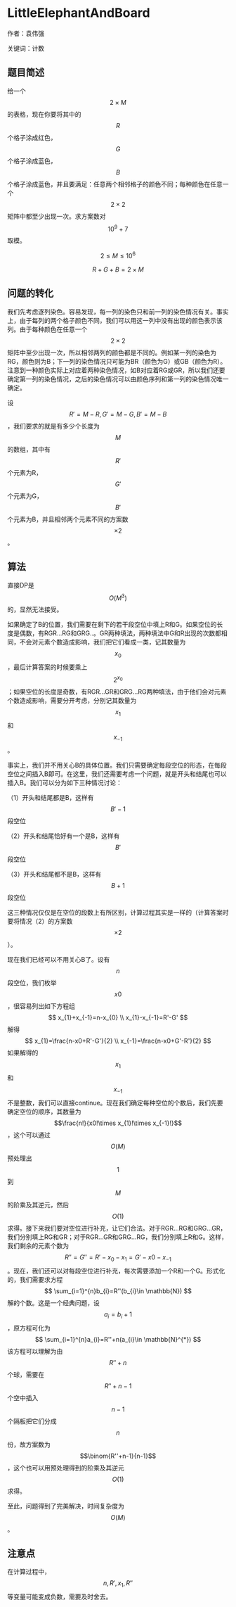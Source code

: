 # LittleElephantAndBoard

作者：袁伟强

关键词：计数

## 题目简述

给一个$$2\times M$$的表格，现在你要将其中的$$R$$个格子涂成红色，$$G$$个格子涂成蓝色，$$B$$个格子涂成蓝色，并且要满足：任意两个相邻格子的颜色不同；每种颜色在任意一个$$2\times 2$$矩阵中都至少出现一次。求方案数对$$10^{9}+7$$取模。

$$2\leq M \leq 10^{6}$$

$$R+G+B=2\times M$$

## 问题的转化

我们先考虑逐列染色。容易发现，每一列的染色只和前一列的染色情况有关。事实上，由于每列的两个格子颜色不同，我们可以用这一列中没有出现的颜色表示该列。由于每种颜色在任意一个$$2\times 2​$$矩阵中至少出现一次，所以相邻两列的颜色都是不同的。例如某一列的染色为RG，颜色则为B；下一列的染色情况只可能为BR（颜色为G）或GB（颜色为R）。注意到一种颜色实际上对应着两种染色情况，如B对应着RG或GR，所以我们还要确定第一列的染色情况，之后的染色情况可以由颜色序列和第一列的染色情况唯一确定。

设$$R'=M-R,G'=M-G,B'=M-B$$，我们要求的就是有多少个长度为$$M$$的数组，其中有$$R'$$个元素为R，$$G'$$个元素为G，$$B'$$个元素为B，并且相邻两个元素不同的方案数$$\times 2$$。

## 算法

直接DP是$$O(M^3)$$的，显然无法接受。

如果确定了B的位置，我们需要在剩下的若干段空位中填上R和G。如果空位的长度是偶数，有RGR...RG和GRG..。GR两种填法，两种填法中G和R出现的次数都相同，不会对元素个数造成影响，我们把它们看成一类，记其数量为$$x_{0}$$，最后计算答案的时候要乘上$$2^{x_{0}}$$；如果空位的长度是奇数，有RGR...GR和GRG...RG两种填法，由于他们会对元素个数造成影响，需要分开考虑，分别记其数量为$$x_{1}$$和$$x_{-1}$$。

事实上，我们并不用关心B的具体位置。我们只需要确定每段空位的形态，在每段空位之间插入B即可。在这里，我们还需要考虑一个问题，就是开头和结尾也可以插入B。我们可以分为如下三种情况讨论：

（1）开头和结尾都是B，这样有$$B'-1$$段空位

（2）开头和结尾恰好有一个是B，这样有$$B'$$段空位

（3）开头和结尾都不是B，这样有$$B+1$$段空位

这三种情况仅仅是在空位的段数上有所区别，计算过程其实是一样的（计算答案时要将情况（2）的方案数$$\times 2$$）。

现在我们已经可以不用关心B了。设有$$n$$段空位，我们枚举$$x0$$，很容易列出如下方程组
$$
x_{1}+x_{-1}=n-x_{0}
\\
x_{1}-x_{-1}=R'-G'
$$
解得
$$
x_{1}=\frac{n-x0+R'-G'}{2}
\\
x_{-1}=\frac{n-x0+G'-R'}{2}
$$
如果解得的$$x_{1}$$和$$x_{-1}$$不是整数，我们可以直接continue。现在我们确定每种空位的个数后，我们先要确定空位的顺序，其数量为$$\frac{n!}{x0!\times x_{1}!\times x_{-1}!}$$，这个可以通过$$O(M)$$预处理出$$1$$到$$M$$的阶乘及其逆元，然后$$O(1)$$求得。接下来我们要对空位进行补充，让它们合法。对于RGR...RG和GRG...GR，我们分别填上RG和GR；对于RGR...GR和GRG...RG，我们分别填上R和G。这样，我们剩余的元素个数为$$R''=G''=R'-x_{0}-x_{1}=G'-x0-x_{-1}$$。现在，我们还可以对每段空位进行补充，每次需要添加一个R和一个G。形式化的，我们需要求方程
$$
\sum_{i=1}^{n}b_{i}=R’'(b_{i}\in \mathbb{N})
$$
解的个数。这是一个经典问题，设$$a_{i}=b_{i}+1$$，原方程可化为
$$
\sum_{i=1}^{n}a_{i}=R''+n(a_{i}\in \mathbb{N}^{*})
$$
该方程可以理解为由$$R''+n$$个球，需要在$$R''+n-1$$个空中插入$$n-1$$个隔板把它们分成$$n$$份，故方案数为$$\binom{R''+n-1}{n-1}$$，这个也可以用预处理得到的阶乘及其逆元$$O(1)$$求得。

至此，问题得到了完美解决，时间复杂度为$$O(M)$$。

## 注意点

在计算过程中，$$n,R',x_{1},R''$$等变量可能变成负数，需要及时舍去。